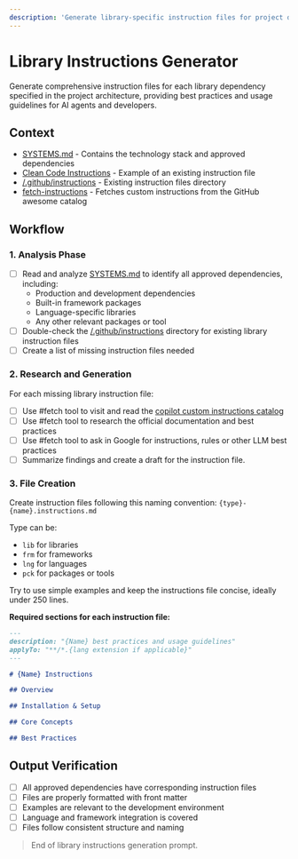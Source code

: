 ```yaml
---
description: 'Generate library-specific instruction files for project dependencies.'
---
```


# Library Instructions Generator

Generate comprehensive instruction files for each library dependency specified in the project architecture, providing best practices and usage guidelines for AI agents and developers.

## Context

- [SYSTEMS.md](/docs/SYSTEMS.md) - Contains the technology stack and approved dependencies
- [Clean Code Instructions](/.github/instructions/clean_code.instructions.md) - Example of an existing instruction file
- [/.github/instructions](/.github/instructions) - Existing instruction files directory
- [fetch-instructions](./fetch-instructions.prompt.md) - Fetches custom instructions from the GitHub awesome catalog

## Workflow

### 1. Analysis Phase

- [ ] Read and analyze [SYSTEMS.md](/docs/SYSTEMS.md) to identify all approved dependencies, including:
  - Production and development dependencies
  - Built-in framework packages
  - Language-specific libraries
  - Any other relevant packages or tool
- [ ] Double-check the [/.github/instructions](/.github/instructions) directory for existing library instruction files
- [ ] Create a list of missing instruction files needed

### 2. Research and Generation

For each missing library instruction file:

- [ ] Use #fetch tool to visit and read the [copilot custom instructions catalog](https://github.com/github/awesome-copilot?tab=readme-ov-file#-custom-instructions)
- [ ] Use #fetch tool to research the official documentation and best practices
- [ ] Use #fetch tool to ask in Google for instructions, rules or other LLM best practices
- [ ] Summarize findings and create a draft for the instruction file.

### 3. File Creation

Create instruction files following this naming convention: `{type}-{name}.instructions.md`

Type can be:
- `lib` for libraries
- `frm` for frameworks
- `lng` for languages
- `pck` for packages or tools

Try to use simple examples and keep the instructions file concise, ideally under 250 lines.

**Required sections for each instruction file:**

```markdown
---
description: "{Name} best practices and usage guidelines"
applyTo: "**/*.{lang extension if applicable}"
---

# {Name} Instructions

## Overview

## Installation & Setup

## Core Concepts

## Best Practices


```

## Output Verification

- [ ] All approved dependencies have corresponding instruction files
- [ ] Files are properly formatted with front matter
- [ ] Examples are relevant to the development environment
- [ ] Language and framework integration is covered
- [ ] Files follow consistent structure and naming

> End of library instructions generation prompt.
